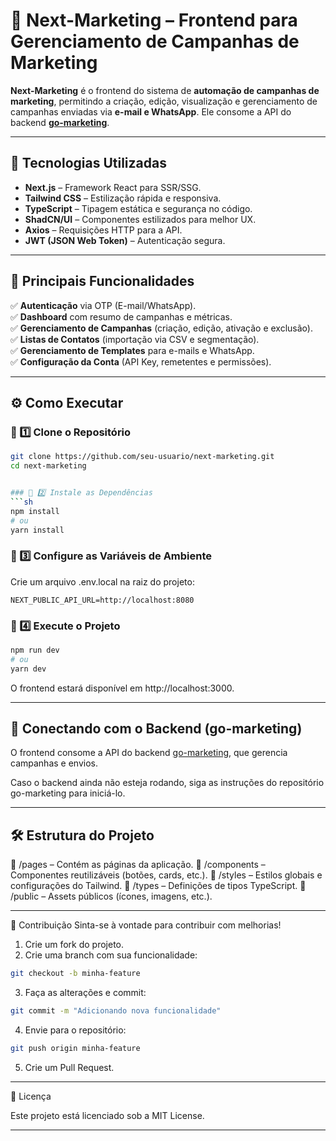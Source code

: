 # 📌 Next-Marketing – Frontend para Gerenciamento de Campanhas de Marketing

**Next-Marketing** é o frontend do sistema de **automação de campanhas de marketing**, permitindo a criação, edição, visualização e gerenciamento de campanhas enviadas via **e-mail e WhatsApp**. Ele consome a API do backend **[go-marketing](https://github.com/seu-usuario/go-marketing)**.

---

## 🚀 Tecnologias Utilizadas

- **Next.js** – Framework React para SSR/SSG.
- **Tailwind CSS** – Estilização rápida e responsiva.
- **TypeScript** – Tipagem estática e segurança no código.
- **ShadCN/UI** – Componentes estilizados para melhor UX.
- **Axios** – Requisições HTTP para a API.
- **JWT (JSON Web Token)** – Autenticação segura.

---

## 🎯 Principais Funcionalidades

✅ **Autenticação** via OTP (E-mail/WhatsApp).  
✅ **Dashboard** com resumo de campanhas e métricas.  
✅ **Gerenciamento de Campanhas** (criação, edição, ativação e exclusão).  
✅ **Listas de Contatos** (importação via CSV e segmentação).  
✅ **Gerenciamento de Templates** para e-mails e WhatsApp.  
✅ **Configuração da Conta** (API Key, remetentes e permissões).

---

## ⚙️ Como Executar

### 🔹 1️⃣ Clone o Repositório

````sh
git clone https://github.com/seu-usuario/next-marketing.git
cd next-marketing


### 🔹 2️⃣ Instale as Dependências
```sh
npm install
# ou
yarn install
````

### 🔹 3️⃣ Configure as Variáveis de Ambiente

Crie um arquivo .env.local na raiz do projeto:

```env
NEXT_PUBLIC_API_URL=http://localhost:8080
```

### 🔹 4️⃣ Execute o Projeto

```sh
npm run dev
# ou
yarn dev
```

O frontend estará disponível em http://localhost:3000.

---

## 📌 Conectando com o Backend (go-marketing)

O frontend consome a API do backend [go-marketing](https://github.com/seu-usuario/go-marketing), que gerencia campanhas e envios.

Caso o backend ainda não esteja rodando, siga as instruções do repositório go-marketing para iniciá-lo.

---

## 🛠 Estrutura do Projeto

📁 /pages – Contém as páginas da aplicação.
📁 /components – Componentes reutilizáveis (botões, cards, etc.).
📁 /styles – Estilos globais e configurações do Tailwind.
📁 /types – Definições de tipos TypeScript.
📁 /public – Assets públicos (ícones, imagens, etc.).

---

🤝 Contribuição
Sinta-se à vontade para contribuir com melhorias!

1. Crie um fork do projeto.
2. Crie uma branch com sua funcionalidade:

```sh
git checkout -b minha-feature
```

3. Faça as alterações e commit:

```sh
git commit -m "Adicionando nova funcionalidade"
```

4. Envie para o repositório:

```sh
git push origin minha-feature
```

5. Crie um Pull Request.

---

📄 Licença

Este projeto está licenciado sob a MIT License.

---
